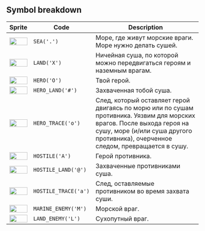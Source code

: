 <meta charset="UTF-8">

## Symbol breakdown
| Sprite | Code | Description |
| -------- | -------- | -------- |
|<img src="/codenjoy-contest/resources/xonix/sprite/sea.png" style="height:100%;" /> | `SEA('.')` | Море, где живут морские враги. Море нужно делать сушей. | 
|<img src="/codenjoy-contest/resources/xonix/sprite/land.png" style="height:100%;" /> | `LAND('X')` | Ничейная суша, по которой можно передвигаться героям и наземным врагам. | 
|<img src="/codenjoy-contest/resources/xonix/sprite/hero.png" style="height:100%;" /> | `HERO('O')` | Твой герой. | 
|<img src="/codenjoy-contest/resources/xonix/sprite/hero_land.png" style="height:100%;" /> | `HERO_LAND('#')` | Захваченная тобой суша. | 
|<img src="/codenjoy-contest/resources/xonix/sprite/hero_trace.png" style="height:100%;" /> | `HERO_TRACE('o')` | След, который оставляет герой двигаясь по морю или по сушам противника. Уязвим для морских врагов. После выхода героя на сушу, море (и/или суша другого противника), очерченное следом, превращается в сушу. | 
|<img src="/codenjoy-contest/resources/xonix/sprite/hostile.png" style="height:100%;" /> | `HOSTILE('A')` | Герой противника. | 
|<img src="/codenjoy-contest/resources/xonix/sprite/hostile_land.png" style="height:100%;" /> | `HOSTILE_LAND('@')` | Захваченные противниками суша. | 
|<img src="/codenjoy-contest/resources/xonix/sprite/hostile_trace.png" style="height:100%;" /> | `HOSTILE_TRACE('a')` | След, оставляемые противником во время захвата суши. | 
|<img src="/codenjoy-contest/resources/xonix/sprite/marine_enemy.png" style="height:100%;" /> | `MARINE_ENEMY('M')` | Морской враг. | 
|<img src="/codenjoy-contest/resources/xonix/sprite/land_enemy.png" style="height:100%;" /> | `LAND_ENEMY('L')` | Сухопутный враг. | 
